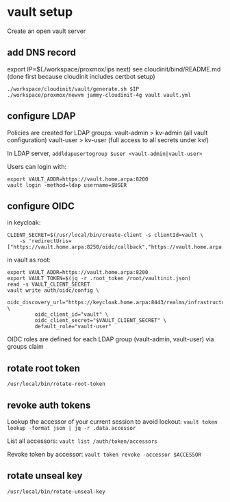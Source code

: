 # vault setup

Create an open vault server

## add DNS record
export IP=$(./workspace/proxmox/ips next)
see cloudinit/bind/README.md (done first because cloudinit includes certbot setup)

```
./workspace/cloudinit/vault/generate.sh $IP
./workspace/proxmox/newvm jammy-cloudinit-4g vault vault.yml
```

## configure LDAP
Policies are created for LDAP groups:
vault-admin > kv-admin (all vault configuration)
vault-user > kv-user (full access to all secrets under kv/)

In LDAP server, `addldapusertogroup $user <vault-admin|vault-user>`

Users can login with:
```
export VAULT_ADDR=https://vault.home.arpa:8200
vault login -method=ldap username=$USER
```

## configure OIDC
in keycloak:
```
CLIENT_SECRET=$(/usr/local/bin/create-client -s clientId=vault \
	-s 'redirectUris=["https://vault.home.arpa:8250/oidc/callback","https://vault.home.arpa:8200/ui/vault/auth/oidc/oidc/callback"]')
```

in vault as root:
```
export VAULT_ADDR=https://vault.home.arpa:8200
export VAULT_TOKEN=$(jq -r .root_token /root/vaultinit.json)
read -s VAULT_CLIENT_SECRET
vault write auth/oidc/config \
         oidc_discovery_url="https://keycloak.home.arpa:8443/realms/infrastructure" \
         oidc_client_id="vault" \
         oidc_client_secret="$VAULT_CLIENT_SECRET" \
         default_role="vault-user"
```

OIDC roles are defined for each LDAP group (vault-admin, vault-user) via groups claim

## rotate root token
```
/usr/local/bin/rotate-root-token
```

## revoke auth tokens
Lookup the accessor of your current session to avoid lockout:
`vault token lookup -format json | jq -r .data.accessor`

List all accessors:
`vault list /auth/token/accessors`

Revoke token by accessor:
`vault token revoke -accessor $ACCESSOR`

## rotate unseal key
```
/usr/local/bin/rotate-unseal-key
```